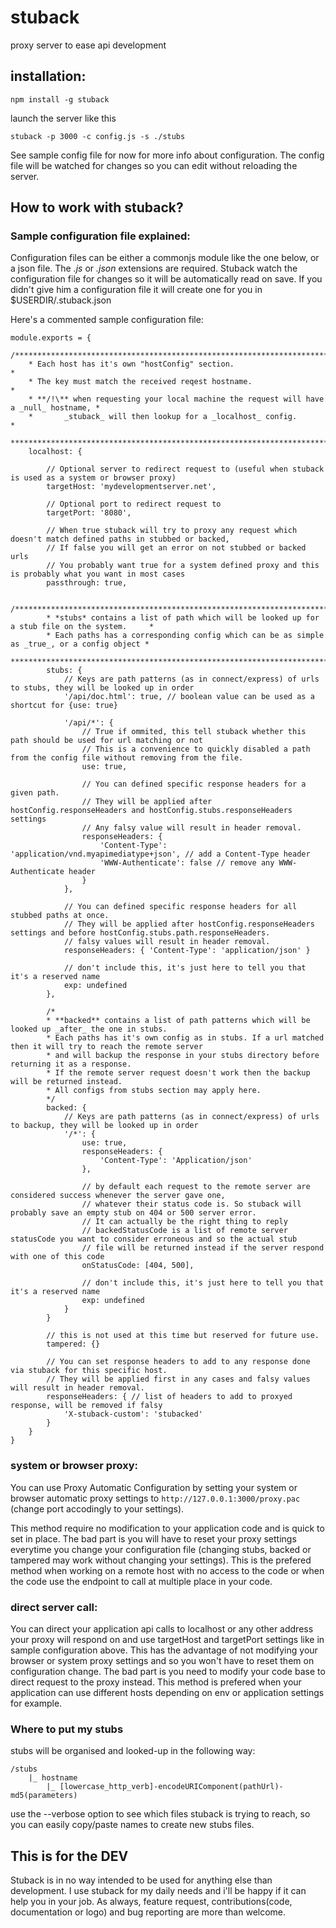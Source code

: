 # stuback
proxy server to ease api development

## installation:
```
npm install -g stuback
```

launch the server like this
```
stuback -p 3000 -c config.js -s ./stubs
```

See sample config file for now for more info about configuration.
The config file will be watched for changes so you can edit without reloading the server.

## How to work with stuback?

### Sample configuration file explained:
Configuration files can be either a commonjs module like the one below, or a json file. The _.js_ or _.json_ extensions are required.
Stuback watch the configuration file for changes so it will be automatically read on save. If you didn't give him a configuration file it will create one for you in $USERDIR/.stuback.json

Here's a commented sample configuration file:
```javascrip
module.exports = {
	/**************************************************************************************
	* Each host has it's own "hostConfig" section.                                        *
	* The key must match the received reqest hostname.                                    *
	* **/!\** when requesting your local machine the request will have a _null_ hostname, *
	*  		_stuback_ will then lookup for a _localhost_ config.                          *
	**************************************************************************************/
	localhost: {

		// Optional server to redirect request to (useful when stuback is used as a system or browser proxy)
		targetHost: 'mydevelopmentserver.net',

		// Optional port to redirect request to
		targetPort: '8080',

		// When true stuback will try to proxy any request which doesn't match defined paths in stubbed or backed,
		// If false you will get an error on not stubbed or backed urls
		// You probably want true for a system defined proxy and this is probably what you want in most cases
		passthrough: true,

		/*********************************************************************************************
		* *stubs* contains a list of path which will be looked up for a stub file on the system.     *
		* Each paths has a corresponding config which can be as simple as _true_, or a config object *
		*********************************************************************************************/
		stubs: {
			// Keys are path patterns (as in connect/express) of urls to stubs, they will be looked up in order
			'/api/doc.html': true, // boolean value can be used as a shortcut for {use: true}

			'/api/*': {
				// True if ommited, this tell stuback whether this path should be used for url matching or not
				// This is a convenience to quickly disabled a path from the config file without removing from the file.
				use: true,

				// You can defined specific response headers for a given path.
				// They will be applied after hostConfig.responseHeaders and hostConfig.stubs.responseHeaders settings
				// Any falsy value will result in header removal.
				responseHeaders: {
					'Content-Type': 'application/vnd.myapimediatype+json', // add a Content-Type header
					'WWW-Authenticate': false // remove any WWW-Authenticate header
				}
			},

			// You can defined specific response headers for all stubbed paths at once.
			// They will be applied after hostConfig.responseHeaders settings and before hostConfig.stubs.path.responseHeaders.
			// falsy values will result in header removal.
			responseHeaders: { 'Content-Type': 'application/json' }

			// don't include this, it's just here to tell you that it's a reserved name
			exp: undefined
		},

		/*
		* **backed** contains a list of path patterns which will be looked up _after_ the one in stubs.
		* Each paths has it's own config as in stubs. If a url matched then it will try to reach the remote server
		* and will backup the response in your stubs directory before returning it as a response.
		* If the remote server request doesn't work then the backup will be returned instead.
		* All configs from stubs section may apply here.
		*/
		backed: {
			// Keys are path patterns (as in connect/express) of urls to backup, they will be looked up in order
			'/*': {
				use: true,
				responseHeaders: {
					'Content-Type': 'Application/json'
				},

				// by default each request to the remote server are considered success whenever the server gave one,
				// whatever their status code is. So stuback will probably save an empty stub on 404 or 500 server error.
				// It can actually be the right thing to reply
				// backedStatusCode is a list of remote server statusCode you want to consider erroneous and so the actual stub
				// file will be returned instead if the server respond with one of this code
				onStatusCode: [404, 500],

				// don't include this, it's just here to tell you that it's a reserved name
				exp: undefined
			}
		}

		// this is not used at this time but reserved for future use.
		tampered: {}

		// You can set response headers to add to any response done via stuback for this specific host.
		// They will be applied first in any cases and falsy values will result in header removal.
		responseHeaders: { // list of headers to add to proxyed response, will be removed if falsy
			'X-stuback-custom': 'stubacked'
		}
	}
}
```


### system or browser proxy:
You can use Proxy Automatic Configuration by setting your system or browser automatic proxy settings to ```http://127.0.0.1:3000/proxy.pac``` (change port accodingly to your settings).

This method require no modification to your application code and is quick to set in place.
The bad part is you will have to reset your proxy settings everytime you change your configuration file (changing stubs, backed or tampered may work without changing your settings).
This is the prefered method when working on a remote host with no access to the code or when the code use the endpoint to call at multiple place in your code.


### direct server call:
You can direct your application api calls to localhost or any other address your proxy will respond on and use targetHost and targetPort settings like in sample configuration above.
This has the advantage of not modifying your browser or system proxy settings and so you won't have to reset them on configuration change.
The bad part is you need to modify your code base to direct request to the proxy instead.
This method is prefered when your application can use different hosts depending on env or application settings for example.


### Where to put my stubs
stubs will be organised and looked-up in the following way:
```
/stubs
	|_ hostname
	 	|_ [lowercase_http_verb]-encodeURIComponent(pathUrl)-md5(parameters)
```
use the --verbose option to see which files stuback is trying to reach, so you can easily copy/paste names to create new stubs files.


## This is for the DEV
Stuback is in no way intended to be used for anything else than development.
I use stuback for my daily needs and i'll be happy if it can help you in your job. As always, feature request, contributions(code, documentation or logo) and bug reporting are more than welcome.
